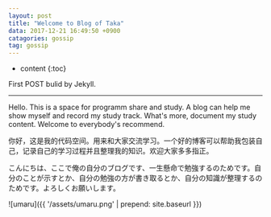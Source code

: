 ```yaml
---
layout: post
title: "Welcome to Blog of Taka"
data: 2017-12-21 16:49:50 +0900
catagories: gossip
tag: gossip
---
```


* content
{:toc}

First POST bulid by Jekyll.

-------------------
Hello. This is a space for programm share and study. A blog can help me show myself and record my study track. What's more, document my study content. Welcome to everybody's recommend.

你好，这是我的代码空间。用来和大家交流学习。一个好的博客可以帮助我包装自己，记录自己的学习过程并且整理我的知识。欢迎大家多多指正。

こんにちは、ここで俺の自分のブログです、一生懸命で勉強するのためです。自分のことが示すとか、自分の勉強の方が書き取るとか、自分の知識が整理するのためです。よろしくお願いします。

![umaru]({{ '/assets/umaru.png' | prepend: site.baseurl }})

